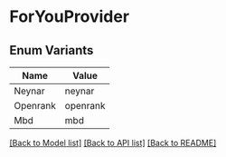 # ForYouProvider

## Enum Variants

| Name | Value |
|---- | -----|
| Neynar | neynar |
| Openrank | openrank |
| Mbd | mbd |


[[Back to Model list]](../README.md#documentation-for-models) [[Back to API list]](../README.md#documentation-for-api-endpoints) [[Back to README]](../README.md)


